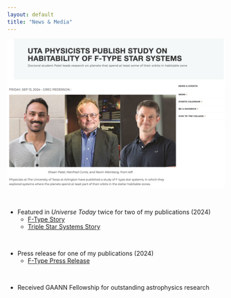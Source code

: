 ```yaml
---
layout: default
title: "News & Media"
---
```


![Press Release](/assets/press_release.jpeg)

<p>&nbsp;</p>

- Featured in *Universe Today* twice for two of my publications (2024)
  - [F-Type Story](https://www.universetoday.com/articles/could-stars-hotter-than-the-sun-still-support-life)
  - [Triple Star Systems Story](https://www.universetoday.com/articles/we-dont-see-many-planets-in-old-triple-star-systems)
    
<p>&nbsp;</p>

- Press release for one of my publications (2024)
  - [F-Type Press Release](https://www.uta.edu/academics/schools-colleges/science/news/2024/09/13/uta-physicists-publish-study-on-habitability-of-f-type-star-systems)

<p>&nbsp;</p>

- Received GAANN Fellowship for outstanding astrophysics research
